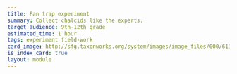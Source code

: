```yaml
---
title: Pan trap experiment
summary: Collect chalcids like the experts. 
target_audience: 9th-12th grade
estimated_time: 1 hour
tags: experiment field-work
card_image: http://sfg.taxonworks.org/system/images/image_files/000/613/924/medium/ypt.png
is_index_card: true
layout: module
---
```



